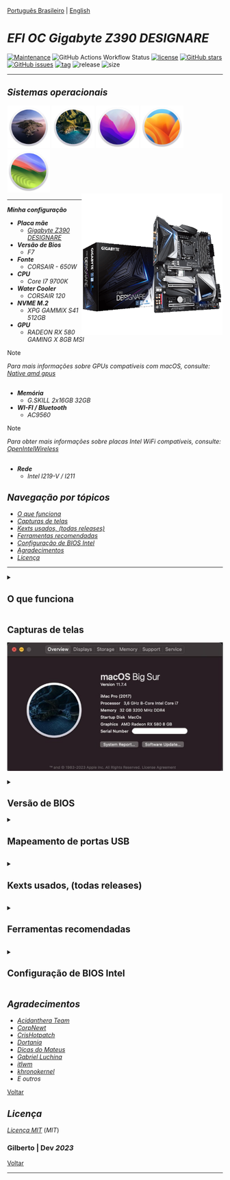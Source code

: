 [Português Brasileiro](https://github.com/Gilberto-Mascena/Z390-DESIGNARE/blob/main/README-pt_br.md) | [English](https://github.com/Gilberto-Mascena/Z390-DESIGNARE/blob/main/README.md)

# *EFI OC Gigabyte Z390 DESIGNARE*

[![Maintenance](https://img.shields.io/badge/Maintained%3F-yes-green.svg)](https://GitHub.com/Gilberto-Mascena/Z390-DESIGNARE)
![GitHub Actions Workflow Status](https://img.shields.io/github/actions/workflow/status/Gilberto-Mascena/Z390-DESIGNARE/.github%2Fworkflows%2Fbuild.yml)
[![license](https://img.shields.io/github/license/Gilberto-Mascena/Z390-DESIGNARE)](https://github.com/Gilberto-Mascena/Z390-DESIGNARE/blob/main/LICENSE.md)
[![GitHub stars](https://img.shields.io/github/stars/Gilberto-Mascena/Z390-DESIGNARE)](https://github.com/Gilberto-Mascena/Z390-DESIGNARE/stargazers)
[![GitHub issues](https://img.shields.io/github/issues/Gilberto-Mascena/Z390-DESIGNARE)](https://github.com/Gilberto-Mascena/Z390-DESIGNARE/issues)
[![tag](https://img.shields.io/github/v/release/Gilberto-Mascena/Z390-DESIGNARE?include_prereleases)](https://github.com/Gilberto-Mascena/Z390-DESIGNARE/releases)
![release](https://img.shields.io/github/release-date/Gilberto-Mascena/Z390-DESIGNARE)
![size](https://img.shields.io/github/repo-size/Gilberto-Mascena/Z390-DESIGNARE)

---

## *Sistemas operacionais*

<div align="left">  
  <img width="100" src="./img/macos-catalina-icon.png" alt="macOS Catalina icons"> 
  <img width="100" src="./img/macos-big-sur-icon.png" alt="macOS Big Sur icons"> 
  <img width="100" src="./img/macos-monterey-icon.png" alt="macOS Monterey icons">  
  <img width="100" src="./img/macos-ventura-icon.png" alt="macOS Ventura icons">  
  <img width="100" src="./img/macos-sonoma-icon.png" alt="macOS Sonoma icons">
</div>

<div>
  <img align="right" src="./img/banner.png" alt="photo Z390-DESIGNARE" width="330">
</div>

---

_**Minha configuração**_

- _**Placa mãe**_
  - [*Gigabyte Z390 DESIGNARE*](https://www.gigabyte.com/br/Motherboard/Z390-DESIGNARE-rev-10#kf)
- _**Versão de Bios**_
  - *F7*
- _**Fonte**_
  - *CORSAIR - 650W*
- _**CPU**_
  - *Core I7 9700K*
- _**Water Cooler**_
  - *CORSAIR 120*
- _**NVME M.2**_
  - *XPG GAMMIX S41 512GB* 
- _**GPU**_
  - *RADEON RX 580 GAMING X 8GB MSI*
> [!NOTE]
> _Para mais informações sobre GPUs compatíveis com macOS, consulte: [Native amd gpus](https://dortania.github.io/GPU-Buyers-Guide/modern-gpus/amd-gpu.html#native-amd-gpus)_

##
- _**Memória**_
  - *G.SKILL 2x16GB 32GB*
- _**WI-FI / Bluetooth**_
  - *AC9560*
> [!NOTE]
> _Para obter mais informações sobre placas Intel WiFi compatíveis, consulte: [OpenIntelWireless](https://openintelwireless.github.io/itlwm/Compat)_

##
- _**Rede**_
  - *Intel I219-V / I211* 

<a name="ancora"></a>

## _Navegação por tópicos_
- [*O que funciona*](#ancora1)
- [*Capturas de telas*](#ancora2)
- [*Kexts usados, (todas releases)*](#ancora3)
- [*Ferramentas recomendadas*](#ancora4)
- [*Configuração de BIOS Intel*](#ancora5)
- [*Agradecimentos*](#ancora6)
- [*Licença* ](#ancora7)

---

<a id="ancora1"></a>

<details><summary><h2>O que funciona</h2></summary>

- [x] *Audio*
- [x] *Rede (ambas as portas)*
- [x] *WI-FI*
- [x] *Bluetooth*
- [x] *USB*
- [x] *Thunderbolt (Não há suporte [hot swap](https://pt.wikipedia.org/wiki/Hot_swapping), serão feitos testes)*
- [x] *Sleep*

[Voltar](#ancora)
</details>

<a id="ancora2"></a>

## Capturas de telas
 
![about this mac](./img/about.jpeg)

<details><summary><h2>Versão de BIOS</h2></summary>

![Bios](./img/Bios.jpeg)
</details>

<details><summary><h2>Mapeamento de portas USB</h2></summary>

![USB Mapping](./img/USBPorts.jpeg)

[Voltar](#ancora)
</details>

<a id="ancora3"></a>

<details><summary><h2>Kexts usados, (todas releases)</h2></summary>

- *[`WhateverGreen.kext`](https://github.com/acidanthera/WhateverGreen)*
- *[`Lilu.kext`](https://github.com/acidanthera/Lilu)*
- *[`VirtualSMC`](https://github.com/acidanthera/VirtualSMC), somente: `VirtualSMC.kext`, `SMCProcessor.kext` e `SMCSuperIO.kext`*
- *[`CpuTscSync.kext`](https://github.com/acidanthera/CpuTscSync)*
- *[`AppleALC.kext`](https://github.com/acidanthera/AppleALC)*
- *`USBMap.kext`*
- *[`AirportItlwm.kext`](https://github.com/OpenIntelWireless/itlwm/releases)*
- *[`BlueToolFixup.kext`](https://github.com/acidanthera/BrcmPatchRAM/releases)*
- *[`IntelBlueToothFirmware.kext`](https://github.com/OpenIntelWireless/IntelBluetoothFirmware/releases)*
- *[`IntelBTPatcher.kext`](https://github.com/OpenIntelWireless/IntelBluetoothFirmware/releases)*
- *[`IntelMausi.kext`](https://github.com/acidanthera/IntelMausi)*
- *[`SmallTreeIntel82576.kext`](https://github.com/khronokernel/SmallTree-I211-AT-patch/releases)*

[Voltar](#ancora)
</details>

<a id="ancora4"></a>

<details><summary><h2>Ferramentas recomendadas</h2></summary>

* Recomendação 1
  * *Use [`GenSMBIOS`](https://github.com/corpnewt/GenSMBIOS), para gerar novos seriais para seu SMBIOS a fim de evitar conflitos com iServices*
* Recomendação 2
  * *Use [`ProperTree`](https://github.com/corpnewt/ProperTree), para editar seu config.plist*     
* Recomendação 3
   * *Use [`USBMap`](https://github.com/corpnewt/USBMap), para mapear suas portas USB, a partir do OC 0.9.3, elas podem ser mapeadas com XHCIPortLimit habilitado em config.plist + [`USBInjectAll`](https://github.com/Sniki/OS-X-USB-Inject-All/releases)*
* Recomendação 4
  * *Extraia seu DSDT do Windows*
  * *Use [`SSDTTime`](https://github.com/corpnewt/SSDTTime), para gerar seus patches SSDT*    
* Recomendação 5
  * *Use [`MaciASL`](https://github.com/acidanthera/MaciASL), para compilar seus patches SSDT no mac*

[Voltar](#ancora)
</details>

<a id="ancora5"></a>

<details><summary><h2>Configuração de BIOS Intel</h2></summary>

- [*OpenCore Install Guide*](https://dortania.github.io/OpenCore-Install-Guide/config.plist/coffee-lake.html#intel-bios-settings)

[Voltar](#ancora)
</details>

<a id="ancora6"></a>

## *Agradecimentos*

- [*Acidanthera Team*](https://github.com/acidanthera)
- [*CorpNewt*](https://github.com/corpnewt)
- [*CrisHotpatch*](https://t.me/crishotpatch)
- [*Dortania*](https://dortania.github.io/OpenCore-Install-Guide/config.plist/coffee-lake.html#starting-point)
- [*Dicas do Mateus*](https://www.youtube.com/c/DicasdoMateus)
- [*Gabriel Luchina*](https://www.youtube.com/c/gabrielluchina)
- [*itlwm*](https://github.com/OpenIntelWireless/itlwm)
- [*khronokernel*](https://github.com/khronokernel/SmallTree-I211-AT-patch/releases)
- *E outros*

[Voltar](#ancora)

<a id="ancora7"></a>

## *Licença* 

[*Licença MIT*](LICENSE.md) (*MIT*)

### Gilberto | Dev _2023_ 

[Voltar](#ancora)

---